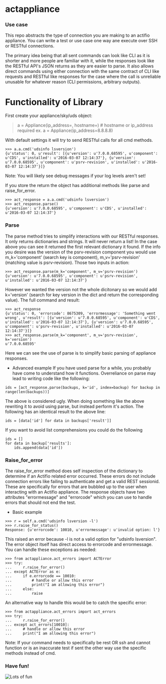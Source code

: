 # actappliance #

### Use case ###
This repo abstracts the type of connection you are making to an actifio appliance. You can write a test or use case one
way ane execute over SSH or RESTful connections. 

The primary idea being that all sent commands can look like CLI as it is shorter and more people are familiar with it,
while the responses look like the RESTful API's JSON returns as they are easier to parse.
It also allows direct commands using either connection with the same contract of CLI like requests and RESTful like
responses for the case where the call is unreliable unusable for whatever reason (CLI permissions, arbitrary outputs). 

# Functionality of Library #

First create your appliance/sky/uds object:

> a = Appliance(ip_address=<sky or cds ip>, hostname=<sky or cds dns name>) # hostname or ip_address required
> ex. a = Appliance(ip_address=8.8.8.8)

With default settings it will try to send RESTful calls for all cmd methods.

```
>>> a.a.cmd('udsinfo lsversion')
{u'status': 0, u'result': [{u'version': u'7.0.0.68595', u'component': u'CDS', u'installed': u'2016-03-07 12:14:37'}, {u'version': u'7.0.0.68595', u'component': u'psrv-revision', u'installed': u'2016-03-07 12:14:37'}]}
```
Note: You will likely see debug messages if your log levels aren't set!

If you store the return the object has additional methods like parse and raise_for_error.
```
>>> act_response = a.a.cmd('udsinfo lsversion')
>>> act_response.parse()
{u'version': u'7.0.0.68595', u'component': u'CDS', u'installed': u'2016-03-07 12:14:37'}
```

### Parse ###
The parse method tries to simplify interactions with our RESTful responses. It only returns dictionaries and strings. It
will never return a list! In the case above you can see it returned the first relevant dictionary it found. If the info
you desire was the version of the psrv-revision component you would use m_k='component' (search key is component), 
m_v='psrv-revision' (matching value is psrv-revision). Those two inputs in action:
```
>>> act_response.parse(m_k='component', m_v='psrv-revision')
{u'version': u'7.0.0.68595', u'component': u'psrv-revision', u'installed': u'2016-03-07 12:14:37'}
```
However we wanted the version not the whole dicitonary so we would add k='version' (search for key version in the dict 
and return the corresponding value).
The full command and result:
```
>>> act_response
{u'status': 0, 'errorcode': 8675309, 'errormessage': 'Something went wrong', u'result': [{u'version': u'7.0.0.68595', u'component': u'CDS', u'installed': u'2016-03-07 12:14:37'}, {u'version': u'7.0.0.68595', u'component': u'psrv-revision', u'installed': u'2016-03-07 12:14:37'}]}
>>> act_response.parse(m_k='component', m_v='psrv-revision', k='version')
u'7.0.0.68595'
```
Here we can see the use of parse is to simplify basic parsing of appliance responses.

* Advanced example
If you have used parse for a while, you probably have come to understand how it functions. Overreliance on parse may
lead to writing code like the following:

`ids = [act_response.parse(backups, k='id', index=backup) for backup in range(len(backups))]`

The above is considered ugly. When doing something like the above rewriting it to avoid using parse, but instead perform
 it's action. The following has an identical result to the above line:

`ids = [data['id'] for data in backups['result']]`

If you want to avoid list comprehensions you could do the following

```
ids = []
for data in backup['results']:
    ids.append(data['id'])
```

### Raise_for_error ###
The raise_for_error method does self inspection of the dictionary to determine if an Actifio related error occurred.
These errors do not include connection errors like failing to authenticate and get a valid REST sessionid. These are
specifically for errors that are bubbled up to the user when interacting with an Actifio appliance. The response objects
have two attributes "errormessage" and "errorcode" which you can use to handle errors that should not end the test.

* Basic example
```
>>> r = self.a.cmd('udsinfo lsversion -l')
>>> r.raise_for_status()
Response: {u'errorcode': 10010, u'errormessage': u'invalid option: l'}
```

This raised an error because -l is not a valid option for "udsinfo lsversion". The error object itself has direct access
to errorcode and errormessage. You can handle these exceptions as needed:
```
>>> from actappliance.act_errors import ACTError
>>> try:
...     r.raise_for_error()
... except ACTError as e:
...     if e.errorcode == 10010:
...         # handle or allow this error
...         print("I am allowing this error")
...     else:
...         raise
```

An alternative way to handle this would be to catch the specific error:
```
>>> from actappliance.act_errors import act_errors
>>> try:
...     r.raise_for_error()
... except act_errors[10010]:
...     # handle or allow this error
...     print("I am allowing this error")
```


Note: If your command needs to specifically be rest OR ssh and cannot function or is an inaccurate test if sent the 
other way use the specific methods instead of cmd.

### Have fun!
![Lots of fun](http://i.imgur.com/fzhEnP0.png)
